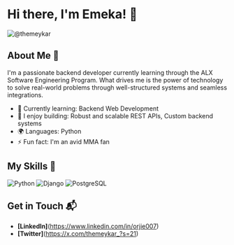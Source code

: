 
# Hi there, I'm Emeka! 👋

![@themeykar](https://github.com/user-attachments/assets/8b42767d-80a0-4a4d-9e0e-6983caead496)

## About Me 🚀

 I'm a passionate backend developer currently learning through the ALX Software Engineering Program.
 What drives me is the power of technology to solve real-world problems through well-structured systems and seamless integrations.


- 🌱 Currently learning: Backend Web Development
- 🔭 I enjoy building: Robust and scalable REST APIs, Custom backend systems
- 🌍 Languages: Python
- ⚡ Fun fact: I'm an avid MMA fan 

## My Skills 🧠

![Python]("https://img.shields.io/badge/Python-3776AB?style=for-the-badge&logo=python&logoColor=white")
![Django]("https://img.shields.io/badge/Django-092E20?style=for-the-badge&logo=django&logoColor=white")
![PostgreSQL]("https://img.shields.io/badge/PostgreSQL-316192?style=for-the-badge&logo=postgresql&logoColor=white")

## Get in Touch 📬

- **[LinkedIn]**(https://www.linkedin.com/in/orjie007)
- **[Twitter]**(https://x.com/themeykar_?s=21)
